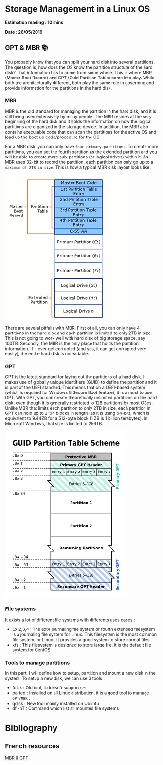 # Storage Management in a Linux OS

**Estimation reading : 10 mins**

**Date : 26/05/2019**

## GPT & MBR :books:

You probably know that you can split your hard disk into several partitions. The question is, how does the OS know the partition structure of the hard disk? That information has to come from some where. This is where MBR (Master Boot Record) and GPT (Guid Partition Table) come into play. While both are architecturally different, both play the same role in governing and provide information for the partitions in the hard disk.

### MBR
MBR is the old standard for managing the partition in the hard disk, and it is still being used extensively by many people. The MBR resides at the very beginning of the hard disk and it holds the information on how the logical partitions are organized in the storage device. In addition, the MBR also contains executable code that can scan the partitions for the active OS and load up the boot up code/procedure for the OS.

For a MBR disk, you can only have ``four primary partitions``. To create more partitions, you can set the fourth partition as the extended partition and you will be able to create more sub-partitions (or logical drives) within it. As MBR uses 32-bit to record the partition, each partition can only go up to a ``maximum of 2TB in size``. This is how a typical MBR disk layout looks like:


![mbr-disk.png](.attachments\mbr-disk-layout.png)

There are several pitfalls with MBR. First of all, you can only have 4 partitions in the hard disk and each partition is limited to only 2TB in size. This is not going to work well with hard disk of big storage space, say 100TB. Secondly, the MBR is the only place that holds the partition information. If it ever get corrupted (and yes, it can get corrupted very easily), the entire hard disk is unreadable.

### GPT 

GPT is the latest standard for laying out the partitions of a hard disk. It makes use of globally unique identifiers (GUID) to define the partition and it is part of the UEFI standard. This means that on a UEFI-based system (which is required for Windows 8 Secure Boot feature), it is a must to use GPT. With GPT, you can create theoretically unlimited partitions on the hard disk, even though it is generally restricted to 128 partitions by most OSes. Unlike MBR that limits each partition to only 2TB in size, each partition in GPT can hold up to 2^64 blocks in length (as it is using 64-bit), which is equivalent to 9.44ZB for a 512-byte block (1 ZB is 1 billion terabytes). In Microsoft Windows, that size is limited to 256TB.

![gpt-partition-scheme.png](.attachments\gpt-partition-scheme.png)


### File systems 

It exists a lot of different file systems with differents uses cases : 

* Ext2,3,4 : The ext4 journaling file system or fourth extended filesystem is a journaling file system for Linux. This filesystem is the most common file system for Linux . It provides a good system to store normal files 
* xfs : This filesystem is designed to store large file, it is the default file system for CentOS. 

### Tools to manage partitions

In this part, I will define how to setup, partition and mount a new disk in the system. 
To setup a new disk, we can use 3 tools : 

* fdisk : Old tool, it doesn't support ``GPT``
* parted : Installed on all Linux distribution, it is a good tool to manage ``GPT/MBR`` . 
* gdisk : New tool mainly installed on Ubuntu 
* df -hT : Command which list all mounted file systems

# Bibliography 

## French resources 

[MBR & GPT](https://www.tech2tech.fr/quelle-est-la-difference-entre-le-format-gpt-et-mbr-pour-un-disque/)

